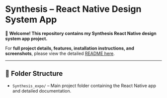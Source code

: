 # Synthesis – React Native Design System App

🚀 **Welcome! This repository contains my Synthesis React Native design system app project.**

For **full project details, features, installation instructions, and screenshots**, please view the detailed [README here](./synthesisExpo/README.md).

---

## 📂 Folder Structure

- `Synthesis_expo/` – Main project folder containing the React Native app and detailed documentation.
